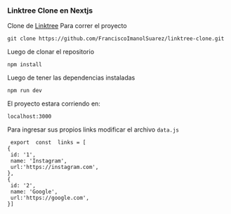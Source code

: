 ### Linktree Clone en Nextjs
Clone de [Linktree](https://linktr.ee/) 
Para correr el proyecto

    git clone https://github.com/FranciscoImanolSuarez/linktree-clone.git

Luego de clonar el repositorio

    npm install

Luego de tener las dependencias instaladas

    npm run dev

El proyecto estara corriendo en:

    localhost:3000

Para ingresar sus propios links modificar el archivo `data.js`


     export  const  links = [
    {
     id: '1',
     name: 'Instagram',
     url:'https://instagram.com',
    },
    {
     id: '2',
     name: 'Google',
     url:'https://google.com',
    }]
